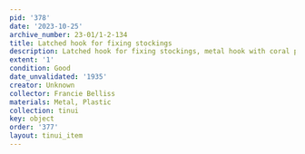 ```yaml
---
pid: '378'
date: '2023-10-25'
archive_number: 23-01/1-2-134
title: Latched hook for fixing stockings
description: Latched hook for fixing stockings, metal hook with coral plastic handle
extent: '1'
condition: Good
date_unvalidated: '1935'
creator: Unknown
collector: Francie Belliss
materials: Metal, Plastic
collection: tinui
key: object
order: '377'
layout: tinui_item
---
```

